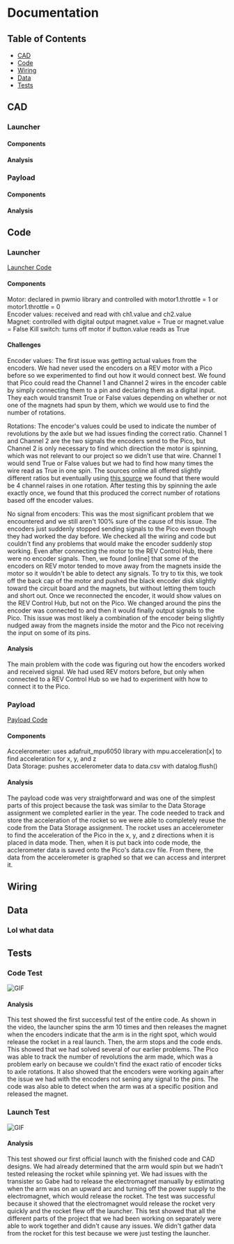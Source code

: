 # Documentation

## Table of Contents
* [CAD](#cad)
* [Code](#code)
* [Wiring](#wiring)
* [Data](#data)
* [Tests](#tests)

## CAD
### Launcher
#### Components
#### Analysis
### Payload
#### Components
#### Analysis
## Code

### Launcher 

[Launcher Code](https://github.com/GDamiani2927/Conklin-Damiani-PITS/blob/main/SpinLaunch.py)

#### Components
Motor: declared in pwmio library and controlled with motor1.throttle = 1 or motor1.throttle = 0                                              
Encoder values: received and read with ch1.value and ch2.value                                                                               
Magnet: controlled with digital output magnet.value = True or magnet.value = False
Kill switch: turns off motor if button.value reads as True

#### Challenges
Encoder values: The first issue was getting actual values from the encoders. We had never used the encoders on a REV motor with a Pico before so we experimented to find out how it would connect best. We found that Pico could read the Channel 1 and Channel 2 wires in the encoder cable by simply connecting them to a pin and declaring them as a digital input. They each would transmit True or False values depending on whether or not one of the magnets had spun by them, which we would use to find the number of rotations.

Rotations: The encoder's values could be used to indicate the number of revolutions by the axle but we had issues finding the correct ratio. Channel 1 and Channel 2 are the two signals the encoders send to the Pico, but Channel 2 is only necessary to find which direction the motor is spinning, which was not relevant to our project so we didn't use that wire. Channel 1 would send True or False values but we had to find how many times the wire read as True in one spin. The sources online all offered slightly different ratios but eventually using [this source](https://docs.revrobotics.com/duo-control/sensors/encoders/motor-based-encoders) we found that there would be 4 channel raises in one rotation. After testing this by spinning the axle exactly once, we found that this produced the correct number of rotations based off the encoder values.

No signal from encoders: This was the most significant problem that we encountered and we still aren't 100% sure of the cause of this issue. The encoders just suddenly stopped sending signals to the Pico even though they had worked the day before. We checked all the wiring and code but couldn't find any problems that would make the encoder suddenly stop working. Even after connecting the motor to the REV Control Hub, there were no encoder signals. Then, we found [online] that some of the encoders on REV motor tended to move away from the magnets inside the motor so it wouldn't be able to detect any signals. To try to tix this, we took off the back cap of the motor and pushed the black encoder disk slightly toward the circuit board and the magnets, but without letting them touch and short out. Once we reconnected the encoder, it would show values on the REV Control Hub, but not on the Pico. We changed around the pins the encoder was connected to and then it would finally output signals to the Pico. This issue was most likely a combination of the encoder being slightly nudged away from the magnets inside the motor and the Pico not receiving the input on some of its pins.

#### Analysis
The main problem with the code was figuring out how the encoders worked and received signal. We had used REV motors before, but only when connected to a REV Control Hub so we had to experiment with how to connect it to the Pico. 

### Payload

[Payload Code](https://github.com/GDamiani2927/Conklin-Damiani-PITS/blob/main/Payload.py)

#### Components
Accelerometer: uses adafruit_mpu6050 library with mpu.acceleration[x] to find acceleration for x, y, and z                                   
Data Storage: pushes accelerometer data to data.csv with datalog.flush()

#### Analysis
The payload code was very straightforward and was one of the simplest parts of this project because the task was similar to the Data Storage assignment we completed earlier in the year. The code needed to track and store the acceleration of the rocket so we were able to completely reuse the code from the Data Storage assignment. The rocket uses an accelerometer to find the acceleration of the Pico in the x, y, and z directions when it is placed in data mode. Then, when it is put back into code mode, the acclerometer data is saved onto the Pico's data.csv file. From there, the data from the accelerometer is graphed so that we can access and interpret it.

## Wiring

## Data
### Lol what data

## Tests

### Code Test

![GIF](/images/test1.gif)

#### Analysis
This test showed the first successful test of the entire code. As shown in the video, the launcher spins the arm 10 times and then releases the magnet when the encoders indicate that the arm is in the right spot, which would release the rocket in a real launch. Then, the arm stops and the code ends. This showed that we had solved several of our earlier problems. The Pico was able to track the number of revolutions the arm made, which was a problem early on because we couldn't find the exact ratio of encoder ticks to axle rotations. It also showed that the encoders were working again after the issue we had with the encoders not sening any signal to the pins. The code was also able to detect when the arm was at a specific position and released the magnet.

### Launch Test

![GIF](/images/test2.gif)

#### Analysis
This test showed our first official launch with the finished code and CAD designs. We had already determined that the arm would spin but we hadn't tested releasing the rocket while spinning yet. We had issues with the transister so Gabe had to release the electromagnet manually by estimating when the arm was on an upward arc and turning off the power supply to the electromagnet, which would release the rocket. The test was successful because it showed that the electromagnet would release the rocket very quickly and the rocket flew off the launcher. This test showed that all the different parts of the project that we had been working on separately were able to work together and didn't cause any issues. We didn't gather data from the rocket for this test because we were just testing the launcher.
